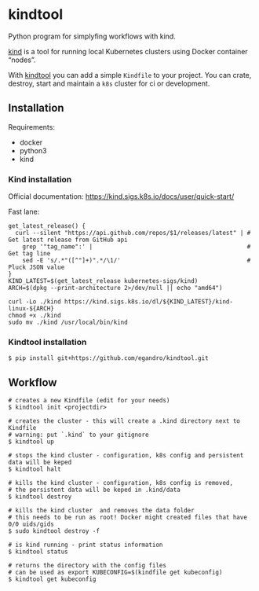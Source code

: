 # kindtool

Python program for simplyfing workflows with kind.

[kind](https://kind.sigs.k8s.io/) is a tool for running local Kubernetes clusters using Docker container “nodes”.

With [kindtool](https://github.com/egandro/kindtool/) you can add a simple `Kindfile` to your project. You can crate, destroy, start and maintain a `k8s` cluster for ci or development.


## Installation

Requirements:

- docker
- python3
- kind

### Kind installation

Official documentation: <https://kind.sigs.k8s.io/docs/user/quick-start/>

Fast lane:


```
get_latest_release() {
  curl --silent "https://api.github.com/repos/$1/releases/latest" | # Get latest release from GitHub api
    grep '"tag_name":' |                                            # Get tag line
    sed -E 's/.*"([^"]+)".*/\1/'                                    # Pluck JSON value
}
KIND_LATEST=$(get_latest_release kubernetes-sigs/kind)
ARCH=$(dpkg --print-architecture 2>/dev/null || echo "amd64")

curl -Lo ./kind https://kind.sigs.k8s.io/dl/${KIND_LATEST}/kind-linux-${ARCH}
chmod +x ./kind
sudo mv ./kind /usr/local/bin/kind
```

### Kindtool installation

```
$ pip install git+https://github.com/egandro/kindtool.git
```

## Workflow

```
# creates a new Kindfile (edit for your needs)
$ kindtool init <projectdir>

# creates the cluster - this will create a .kind directory next to Kindfile
# warning: put `.kind` to your gitignore
$ kindtool up

# stops the kind cluster - configuration, k8s config and persistent data will be keped
$ kindtool halt

# kills the kind cluster - configuration, k8s config is removed,
# the persistent data will be keped in .kind/data
$ kindtool destroy

# kills the kind cluster  and removes the data folder
# this needs to be run as root! Docker might created files that have 0/0 uids/gids
$ sudo kindtool destroy -f

# is kind running - print status information
$ kindtool status

# returns the directory with the config files
# can be used as export KUBECONFIG=$(kindfile get kubeconfig)
$ kindtool get kubeconfig
```
